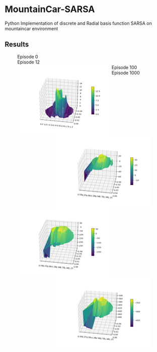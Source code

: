 # MountainCar-SARSA
Python Implementation of discrete and Radial basis function SARSA on mountaincar environment

## Results

<figure>
  <figcaption> Episode 0 </figcaption> <figcaption> Episode 12 </figcaption>
  <img align="left" img src="images/animated_volcano0.gif" width="300"> 
  <img align="right" img src="images/animated_volcano12.gif" width="300" >
  <figcaption> Episode 100 </figcaption>  <figcaption> Episode 1000 </figcaption>
  <img align="left" img src="images/animated_volcano104.gif" width="300">
  <img align="right" img src="images/animated_volcano.gif" width="300">
<figure>

